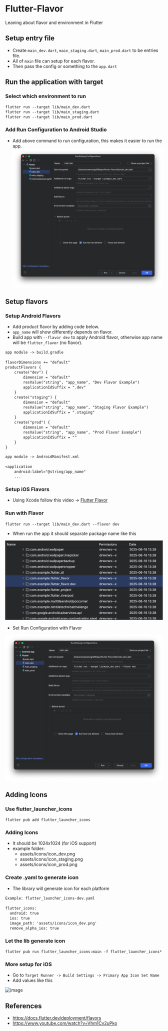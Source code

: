 # Flutter-Flavor
Leaning about flavor and environment in Flutter

## Setup entry file
* Create `main_dev.dart`, `main_staging.dart`, `main_prod.dart` to be entries file.
* All of `main` file can setup for each flavor.
* Then pass the config or something to the `app.dart`

## Run the application with target

### Select which environment to run
```
flutter run --target lib/main_dev.dart
flutter run --target lib/main_staging.dart
flutter run --target lib/main_prod.dart
```

### Add Run Configuration to Android Studio
* Add above command to run configuration, this makes it easier to run the app.
![Adding Run Configuration](https://github.com/taweewong/Flutter-Flavor/blob/main/readme_assets/Screenshot%202568-06-16%20at%2014.06.34.png?raw=true)

## Setup flavors

### Setup Android Flavors
* Add product flavor by adding code below.
* `app_name` will show differently depends on flavor.
* Build app with `--flavor dev` to apply Android flavor, otherwise app name will be `flutter_flavor` (no flavor).

```
app module -> build.gradle

flavorDimensions += "default"
productFlavors {
    create("dev") {
        dimension = "default"
        resValue("string", "app_name", "Dev Flavor Example")
        applicationIdSuffix = ".dev"
    }
    create("staging") {
        dimension = "default"
        resValue("string", "app_name", "Staging Flavor Example")
        applicationIdSuffix = ".staging"
    }
    create("prod") {
        dimension = "default"
        resValue("string", "app_name", "Prod Flavor Example")
        applicationIdSuffix = ""
    }
}
```

```
app module -> AndroidManifest.xml

<application
    android:label="@string/app_name"
    ...
```

### Setup iOS Flavors
* Using Xcode follow this video -> [Flutter Flavor](https://youtu.be/Vhm1Cv2uPko?si=26Fh9ZZwpj6HjloS&t=215)

### Run with Flavor

```
flutter run --target lib/main_dev.dart --flavor dev
```

* When run the app it should separate package name like this

![Result with Android flavors](https://github.com/taweewong/Flutter-Flavor/blob/main/readme_assets/Screenshot%202568-06-16%20at%2015.13.23.png?raw=true)

* Set Run Configuration with Flavor
  
![Run Configuration with Android flavors](https://github.com/taweewong/Flutter-Flavor/blob/main/readme_assets/Screenshot%202568-06-16%20at%2015.13.59.png?raw=true)

## Adding Icons

### Use flutter_launcher_icons
```
flutter pub add flutter_launcher_icons
```

### Adding Icons
* It should be 1024x1024 (for iOS support)
* example folder:
  * assets/icons/icon_dev.png
  * assets/icons/icon_staging.png
  * assets/icons/icon_prod.png

### Create .yaml to generate icon
* The library will generate icon for each platform
```
Example: flutter_launcher_icons-dev.yaml

flutter_icons:
  android: true
  ios: true
  image_path: 'assets/icons/icon_dev.png'
  remove_alpha_ios: true
```

### Let the lib generate icon
```
flutter pub run flutter_launcher_icons:main -f flutter_launcher_icons*
```

### More setup for iOS
* Go to `Target Runner -> Build Settings -> Primary App Icon Set Name`
* Add values like this

<img width="868" alt="image" src="https://github.com/user-attachments/assets/9a12c065-cd99-4fcb-9f22-503f8e778010" />

## References
* https://docs.flutter.dev/deployment/flavors
* https://www.youtube.com/watch?v=Vhm1Cv2uPko
